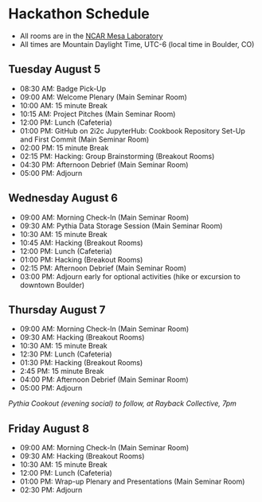 # Hackathon Schedule 

- All rooms are in the [NCAR Mesa Laboratory](https://scied.ucar.edu/visit)
- All times are Mountain Daylight Time, UTC-6 (local time in Boulder, CO)


## Tuesday August 5
- 08:30 AM: Badge Pick-Up
- 09:00 AM: Welcome Plenary (Main Seminar Room)
- 10:00 AM: 15 minute Break
- 10:15 AM: Project Pitches (Main Seminar Room)
- 12:00 PM: Lunch (Cafeteria)
- 01:00 PM: GitHub on 2i2c JupyterHub: Cookbook Repository Set-Up and First Commit (Main Seminar Room)
- 02:00 PM: 15 minute Break
- 02:15 PM: Hacking: Group Brainstorming (Breakout Rooms)
- 04:30 PM: Afternoon Debrief (Main Seminar Room)
- 05:00 PM: Adjourn

## Wednesday August 6
- 09:00 AM: Morning Check-In (Main Seminar Room)
- 09:30 AM: Pythia Data Storage Session (Main Seminar Room)
- 10:30 AM: 15 minute Break
- 10:45 AM: Hacking (Breakout Rooms)
- 12:00 PM: Lunch (Cafeteria)
- 01:00 PM: Hacking (Breakout Rooms)
- 02:15 PM: Afternoon Debrief (Main Seminar Room)
- 03:00 PM: Adjourn early for optional activities (hike or excursion to downtown Boulder)

## Thursday August 7
- 09:00 AM: Morning Check-In (Main Seminar Room)
- 09:30 AM: Hacking (Breakout Rooms)
- 10:30 AM: 15 minute Break
- 12:30 PM: Lunch (Cafeteria)
- 01:30 PM: Hacking (Breakout Rooms)
- 2:45 PM: 15 minute Break
- 04:00 PM: Afternoon Debrief (Main Seminar Room)
- 05:00 PM: Adjourn

*Pythia Cookout (evening social) to follow, at Rayback Collective, 7pm*

## Friday August 8
- 09:00 AM: Morning Check-In (Main Seminar Room)
- 09:30 AM: Hacking (Breakout Rooms)
- 10:30 AM: 15 minute Break
- 12:00 PM: Lunch (Cafeteria)
- 01:00 PM: Wrap-up Plenary and Presentations (Main Seminar Room)
- 02:30 PM: Adjourn
